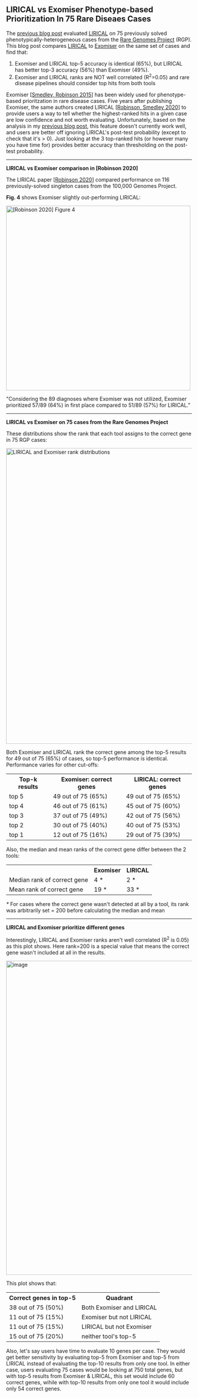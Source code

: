 ## LIRICAL vs Exomiser Phenotype-based Prioritization In 75 Rare Diseaes Cases

The [previous blog post](https://github.com/bw2/bw2.github.io/blob/master/2022-05-04-phenotype-based-prioritization.md) evaluated [LIRICAL](https://pubmed.ncbi.nlm.nih.gov/32755546/)
 on 75 previously solved phenotypically-heterogeneous cases from the [Rare Genomes Project](https://raregenomes.org/) (RGP). This blog post compares
[LIRICAL](https://pubmed.ncbi.nlm.nih.gov/32755546/) to [Exomiser](https://www.nature.com/articles/nprot.2015.124) on the same set of cases and find that:
1. Exomiser and LIRICAL top-5 accuracy is identical (65%), but LIRICAL has better top-3 accuracy (56%) than Exomiser (49%). 
2. Exomiser and LIRICAL ranks are NOT well correlated (R<sup>2</sup>=0.05) and rare disease pipelines should consider top hits from both tools

Exomiser [[Smedley, Robinson 2015](https://www.nature.com/articles/nprot.2015.124)] has been widely used for phenotype-based prioritzation 
in rare disease cases. Five years after publishing Exomiser, the same authors created 
LIRICAL [[Robinson, Smedley 2020](https://pubmed.ncbi.nlm.nih.gov/32755546/)] to provide users a way to tell whether the highest-ranked hits in a given case are low confidence and not worth evaluating. Unfortunately, based on the analysis in my [previous blog post](https://github.com/bw2/bw2.github.io/blob/master/2022-05-04-phenotype-based-prioritization.md), 
this feature doesn't currently work well, and users are better off ignoring LIRICAL's post-test probability (except to check that it's > 0).
Just looking at the 3 top-ranked hits (or however many you have time for) provides better accuracy than thresholding on the post-test probability.

---

**LIRICAL vs Exomiser comparison in [Robinson 2020]**  

The LIRICAL paper [[Robinson 2020](https://pubmed.ncbi.nlm.nih.gov/32755546/)] compared performance on 116 previously-solved singleton cases from the 100,000 Genomes Project.

**Fig. 4** shows Exomiser slightly out-performing LIRICAL:

<img alt="[Robinson 2020] Figure 4" src="https://user-images.githubusercontent.com/6240170/171466464-0a5a72e0-44d0-47a2-b512-61812f4b6641.png" width=500 />

"Considering the 89 diagnoses where Exomiser was not utilized, Exomiser prioritized 57/89 (64%) in first place compared to 51/89 (57%) for LIRICAL."

---

**LIRICAL vs Exomiser on 75 cases from the Rare Genomes Project**

These distributions show the rank that each tool assigns to the correct gene in 75 RGP cases: 

<img width="800" alt="LIRICAL and Exomiser rank distributions" src="https://user-images.githubusercontent.com/6240170/171470046-0a114cbd-215d-404f-b526-d7f80d085d83.png">

Both Exomiser and LIRICAL rank the correct gene among the top-5 results for 49 out of 75 (65%) of cases, so top-5 performance is identical. 
Performance varies for other cut-offs:

<table class="ui striped center aligned table">
  <tr><th>Top-k results</th><th>Exomiser: correct genes</th><th>LIRICAL: correct genes</th></tr>
  <tr><td>top 5</td><td>49 out of 75 (65%)</td><td>49 out of 75 (65%)</td></tr>
  <tr><td>top 4</td><td>46 out of 75 (61%)</td><td>45 out of 75 (60%)</td></tr>
  <tr><td>top 3</td><td>37 out of 75 (49%)</td><td>42 out of 75 (56%)</td></tr>
  <tr><td>top 2</td><td>30 out of 75 (40%)</td><td>40 out of 75 (53%)</td></tr>
  <tr><td>top 1</td><td>12 out of 75 (16%)</td><td>29 out of 75 (39%)</td></tr>
</table>

Also, the median and mean ranks of the correct gene differ between the 2 tools:

<table class="ui striped center aligned table">
  <tr><th></th><th>Exomiser</th><th>LIRICAL</th></tr>
  <tr>
    <td>Median rank of correct gene</td>
    <td>4 *</td>
    <td>2 *</td>
  </tr>
  <tr>
    <td>Mean rank of correct gene</td>
    <td>19 *</td>
    <td>33 *</td>
  </tr>
</table>

<i>*</i> For cases where the correct gene wasn't detected at all by a tool, its rank was arbitrarily set = 200 before calculating the median and mean


---

**LIRICAL and Exomiser prioritize different genes**

Interestingly, LIRICAL and Exomiser ranks aren't well correlated (R<sup>2</sup> is 0.05) as this plot shows. Here rank=200 is a special value that 
means the correct gene wasn't included at all in the results.  

<img width="850" alt="image" src="https://user-images.githubusercontent.com/6240170/171471200-b78706fe-a26a-4eea-880d-5599523d45eb.png">

This plot shows that:

<table class="ui striped center aligned table">
  <tr><th>Correct genes in top-5</th><th>Quadrant</th></tr>
  <tr><td>38 out of 75 (50%)</td><td>Both Exomiser and LIRICAL</td></tr>
  <tr><td>11 out of 75 (15%)</td><td>Exomiser but not LIRICAL</td></tr>
  <tr><td>11 out of 75 (15%)</td><td>LIRICAL but not Exomiser</td></tr>
  <tr><td>15 out of 75 (20%)</td><td>neither tool's top-5</td></tr>
</table>


Also, let's say users have time to evaluate 10 genes per case. They would get better sensitivity by evaluating top-5 from Exomiser and top-5 from LIRICAL instead of evaluating the top-10 results from only one tool. 
In either case, users evaluating 75 cases would be looking at 750 total genes, but with top-5 results from Exomiser & LIRICAL, this set would include 60 correct genes, wihile with top-10 results from only one tool it would include only 54 correct genes.
  


